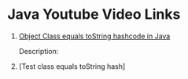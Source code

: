 # Java Youtube Video Links

1. [Object Class equals toString hashcode in Java](https://youtu.be/dCt9sfZV8Sg?si=L8w4GPS3NUJWnj8Y)

    Description: 
1. [Test class equals toString hash]
